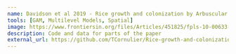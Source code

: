 ```yaml
---
name: Davidson et al 2019 - Rice growth and colonization by Arbuscular Mycorrhizal Fungi
tools: [GAM, Multilevel Models, Spatial]
image: https://www.frontiersin.org/files/Articles/451825/fpls-10-00633-HTML/image_m/fpls-10-00633-g006.jpg
description: Code and data for parts of the paper
external_url: https://github.com/TCornulier/Rice-growth-and-colonization-by-Arbuscular-Mycorrhizal-Fungus
---
```


